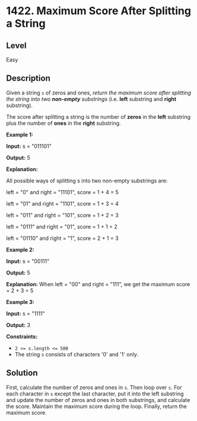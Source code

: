 # 1422. Maximum Score After Splitting a String
## Level
Easy

## Description
Given a string `s` of zeros and ones, *return the maximum score after splitting the string into two **non-empty** substrings* (i.e. **left** substring and **right** substring).

The score after splitting a string is the number of **zeros** in the **left** substring plus the number of **ones** in the **right** substring.

**Example 1:**

**Input:** s = "011101"

**Output:** 5 

**Explanation:**

All possible ways of splitting s into two non-empty substrings are:

left = "0" and right = "11101", score = 1 + 4 = 5 

left = "01" and right = "1101", score = 1 + 3 = 4 

left = "011" and right = "101", score = 1 + 2 = 3 

left = "0111" and right = "01", score = 1 + 1 = 2 

left = "01110" and right = "1", score = 2 + 1 = 3

**Example 2:**

**Input:** s = "00111"

**Output:** 5

**Explanation:** When left = "00" and right = "111", we get the maximum score = 2 + 3 = 5

**Example 3:**

**Input:** s = "1111"

**Output:** 3

**Constraints:**

* `2 <= s.length <= 500`
* The string `s` consists of characters '0' and '1' only.

## Solution
First, calculate the number of zeros and ones in `s`. Then loop over `s`. For each character in `s` except the last character, put it into the left substring and update the number of zeros and ones in both substrings, and calculate the score. Maintain the maximum score during the loop. Finally, return the maximum score.
